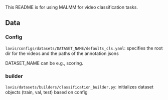 This README is for using MALMM for video classification tasks.

## Data

### Config

`lavis/configs/datasets/DATASET_NAME/defaults_cls.yaml`:
specifies the root dir for the videos and the paths of the annotation jsons

DATASET_NAME can be e.g., scoring.

### builder

`lavis/datasets/builders/classification_builder.py`:
initializes dataset objects (train, val, test) based on config
